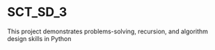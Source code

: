 # SCT_SD_3
This project demonstrates problems-solving, recursion, and algorithm design skills in Python
